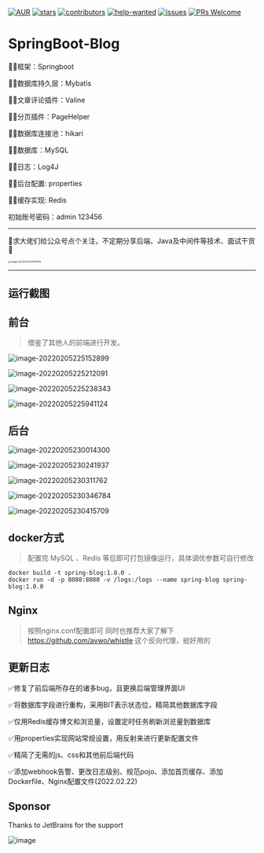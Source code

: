 [![AUR](https://img.shields.io/badge/license-Apache%20License%202.0-blue.svg)](https://github.com/laowenruo/Spring-Blog/master/LICENSE)
[![stars](https://badgen.net/github/stars//laowenruo/Spring-Blog)](https://github.com//laowenruo/Spring-Blog/stargazers)
[![contributors](https://badgen.net/github/contributors/laowenruo/Spring-Blog)](https://github.com/laowenruo/Spring-Blog/graphs/contributors)
[![help-wanted](https://badgen.net/github/label-issues/laowenruo/Spring-Blog/help%20wanted/open)](https://github.com/laowenruo/Spring-Blog/labels/help%20wanted)
[![issues](https://badgen.net/github/open-issues/laowenruo/Spring-Blog)](https://github.com/laowenruo/Spring-Blog/issues)
[![PRs Welcome](https://badgen.net/badge/PRs/welcome/green)](http://makeapullrequest.com)

# SpringBoot-Blog

🤷‍♂️框架：Springboot

🤷‍♂️数据库持久层：Mybatis

🤷‍♂️文章评论插件：Valine

🤷‍♂️分页插件：PageHelper

🤷‍♂️数据库连接池：hikari

🤷‍♂️数据库：MySQL

🤷‍♂️日志：Log4J

🤷‍♂️后台配置: properties

🤷‍♂️缓存实现: Redis

初始账号密码：admin  123456

------

🙈求大佬们给公众号点个关注，不定期分享后端、Java及中间件等技术、面试干货🙈

<img src="https://isbut-blog.oss-cn-shenzhen.aliyuncs.com/markdown-img/image-20220205231316796.png" alt="image-20220205231316796" style="zoom: 33%;" />

------

运行截图
------

## 前台
>借鉴了其他人的前端进行开发。

![image-20220205225152899](https://isbut-blog.oss-cn-shenzhen.aliyuncs.com/markdown-img/image-20220205225152899.png)

![image-20220205225212091](https://isbut-blog.oss-cn-shenzhen.aliyuncs.com/markdown-img/image-20220205225212091.png)

![image-20220205225238343](https://isbut-blog.oss-cn-shenzhen.aliyuncs.com/markdown-img/image-20220205225238343.png)

![image-20220205225941124](https://isbut-blog.oss-cn-shenzhen.aliyuncs.com/markdown-img/image-20220205225941124.png)

## 后台

![image-20220205230014300](https://isbut-blog.oss-cn-shenzhen.aliyuncs.com/markdown-img/image-20220205230014300.png)

![image-20220205230241937](https://isbut-blog.oss-cn-shenzhen.aliyuncs.com/markdown-img/image-20220205230241937.png)

![image-20220205230311762](https://isbut-blog.oss-cn-shenzhen.aliyuncs.com/markdown-img/image-20220205230311762.png)

![image-20220205230346784](https://isbut-blog.oss-cn-shenzhen.aliyuncs.com/markdown-img/image-20220205230346784.png)

![image-20220205230415709](https://isbut-blog.oss-cn-shenzhen.aliyuncs.com/markdown-img/image-20220205230415709.png)

## docker方式

> 配置完 MySQL 、Redis 等后即可打包镜像运行，具体调优参数可自行修改

```
docker build -t spring-blog:1.0.0 .
docker run -d -p 8080:8080 -v /logs:/logs --name spring-blog spring-blog:1.0.0
```
## Nginx

> 按照nginx.conf配置即可
> 同时也推荐大家了解下 https://github.com/avwo/whistle 这个反向代理，挺好用的

## 更新日志

✅修复了前后端所存在的诸多bug，且更换后端管理界面UI

✅将数据库字段进行重构，采用BIT表示状态位，精简其他数据库字段

✅仅用Redis缓存博文和浏览量，设置定时任务刷新浏览量到数据库

✅用properties实现网站常规设置，用反射来进行更新配置文件

✅精简了无需的js、css和其他前后端代码

✅添加webhook告警、更改日志级别、规范pojo、添加首页缓存、添加Dockerfile、Nginx配置文件(2022.02.22)
## Sponsor
Thanks to JetBrains for the support

![image](https://user-images.githubusercontent.com/47266759/179214465-dc16a9a2-ebde-4998-b154-ea4943574710.png)
